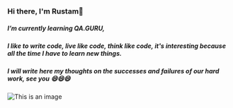 ### Hi there, I'm Rustam👋

##### I’m currently learning QA.GURU,
##### I like to write code, live like code, think like code, it's interesting because all the time I have to learn new things.
##### I will write here my thoughts on the successes and failures of our hard work, see you 😄😄😄

![This is an image]([https://i.imgur.com/mMya1nZ.png](https://i.imgur.com/LoQIf3c.jpeg))
<!--
**Rustamw888/Rustamw888** is a ✨ _special_ ✨ repository because its `README.md` (this file) appears on your GitHub profile.

Here are some ideas to get you started:

- 🔭 I’m currently working on ...
- 🌱 I’m currently learning ...
- 👯 I’m looking to collaborate on ...
- 🤔 I’m looking for help with ...
- 💬 Ask me about ...
- 📫 How to reach me: ...
- 😄 Pronouns: ...
- ⚡ Fun fact: ...
-->
